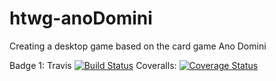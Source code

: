 # htwg-anoDomini
Creating a desktop game based on the card game Ano Domini

Badge 1:
Travis
[![Build Status](https://travis-ci.org/se851man/htwg-anoDomini.svg?branch=master)](https://travis-ci.org/se851man/htwg-anoDomini)
Coveralls:
[![Coverage Status](https://coveralls.io/repos/github/se851man/htwg-anoDomini/badge.svg?branch=master)](https://coveralls.io/github/se851man/htwg-anoDomini?branch=master)
